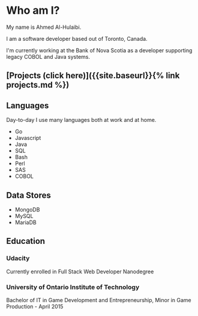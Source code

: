 # Who am I?
My name is Ahmed Al-Hulaibi. 

I am a software developer based out of Toronto, Canada.

I'm currently working at the Bank of Nova Scotia as a developer supporting legacy COBOL and Java systems. 

## [Projects (click here)]({{site.baseurl}}{% link projects.md %})

## Languages
Day-to-day I use many languages both at work and at home.

- Go
- Javascript
- Java
- SQL
- Bash
- Perl
- SAS
- COBOL

## Data Stores
- MongoDB
- MySQL
- MariaDB

## Education
### Udacity
Currently enrolled in Full Stack Web Developer Nanodegree

### University of Ontario Institute of Technology
Bachelor of IT in Game Development and Entrepreneurship, Minor in Game Production - April 2015
